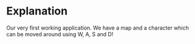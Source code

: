 # Explanation

Our very first working application. We have a map and a character which can be moved around using W, A, S and D!
